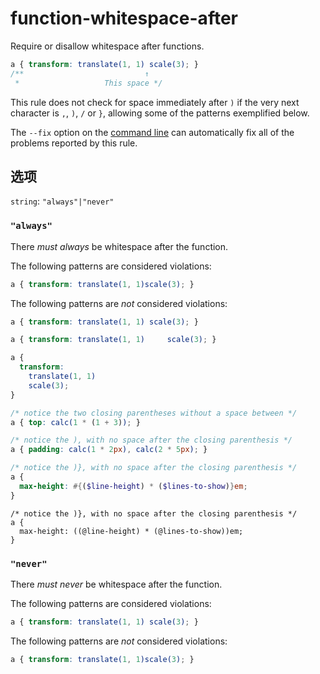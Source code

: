 # function-whitespace-after

Require or disallow whitespace after functions.

```css
a { transform: translate(1, 1) scale(3); }
/**                           ↑
 *                   This space */
```

This rule does not check for space immediately after `)` if the very next character is `,`, `)`, `/` or `}`, allowing some of the patterns exemplified below.

The `--fix` option on the [command line](../../../docs/user-guide/cli.md#autofixing-errors) can automatically fix all of the problems reported by this rule.

## 选项

`string`: `"always"|"never"`

### `"always"`

There *must always* be whitespace after the function.

The following patterns are considered violations:

```css
a { transform: translate(1, 1)scale(3); }
```

The following patterns are *not* considered violations:

```css
a { transform: translate(1, 1) scale(3); }
```

```css
a { transform: translate(1, 1)     scale(3); }
```

```css
a {
  transform:
    translate(1, 1)
    scale(3);
}
```

```css
/* notice the two closing parentheses without a space between */
a { top: calc(1 * (1 + 3)); }
```

```css
/* notice the ), with no space after the closing parenthesis */
a { padding: calc(1 * 2px), calc(2 * 5px); }
```

```scss
/* notice the )}, with no space after the closing parenthesis */
a {
  max-height: #{($line-height) * ($lines-to-show)}em;
}
```

```less
/* notice the )}, with no space after the closing parenthesis */
a {
  max-height: ((@line-height) * (@lines-to-show))em;
}
```

### `"never"`

There *must never* be whitespace after the function.

The following patterns are considered violations:

```css
a { transform: translate(1, 1) scale(3); }
```

The following patterns are *not* considered violations:

```css
a { transform: translate(1, 1)scale(3); }
```
